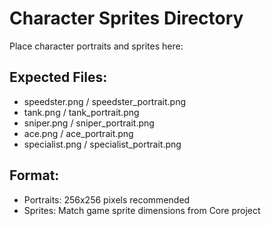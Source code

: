 # Character Sprites Directory

Place character portraits and sprites here:

## Expected Files:
- speedster.png / speedster_portrait.png
- tank.png / tank_portrait.png  
- sniper.png / sniper_portrait.png
- ace.png / ace_portrait.png
- specialist.png / specialist_portrait.png

## Format:
- Portraits: 256x256 pixels recommended
- Sprites: Match game sprite dimensions from Core project